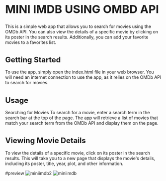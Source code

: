 <h1 style="font-size: 36px;"> MINI IMDB USING OMBD API</h1>
This is a simple web app that allows you to search for movies using the OMDb API. You can also view the details of a specific movie by clicking on its poster in the search results. Additionally, you can add your favorite movies to a favorites list.

<h1 style="font-size: 24px;">Getting Started</h1>
To use the app, simply open the index.html file in your web browser. You will need an internet connection to use the app, as it relies on the OMDb API to search for movies.

<h1 style="font-size: 24px;">Usage</h1>
Searching for Movies
To search for a movie, enter a search term in the search bar at the top of the page. The app will retrieve a list of movies that match your search term from the OMDb API and display them on the page.

<h1 style="font-size: 24px;">Viewing Movie Details</h1>
To view the details of a specific movie, click on its poster in the search results. This will take you to a new page that displays the movie's details, including its poster, title, year, plot, and other information.
 
#preview
![miniimdb2](https://github.com/Jagdish24-uc/imdb/assets/71270068/ca40898a-6d00-4e85-8fb4-b14dfd3d085d)
![miniimdb](https://github.com/Jagdish24-uc/imdb/assets/71270068/0847dd24-6e26-4eae-9dfa-92c93960d372)
